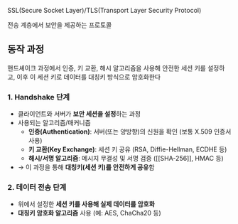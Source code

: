 SSL(Secure Socket Layer)/TLS(Transport Layer Security Protocol)

전송 계층에서 보안을 제공하는 프로토콜
## 동작 과정
핸드셰이크 과정에서 인증, 키 교환, 해시 알고리즘을 사용해 안전한 세션 키를 설정하고, 이후 이 세션 키로 데이터를 대칭키 방식으로 암호화한다
### 1. Handshake 단계
- 클라이언트와 서버가 **보안 세션을 설정**하는 과정
- 사용되는 알고리즘/매커니즘
    - **인증(Authentication)**: 서버(또는 양방향)의 신원을 확인 (보통 X.509 인증서 사용)
    - **키 교환(Key Exchange)**: 세션 키 공유 (RSA, Diffie-Hellman, ECDHE 등)
    - **해시/서명 알고리즘**: 메시지 무결성 및 서명 검증 ([[SHA-256]], HMAC 등)
- → 이 과정을 통해 **대칭키(세션 키)를 안전하게 공유**함
### 2. 데이터 전송 단계
- 위에서 설정한 **세션 키를 사용해 실제 데이터를 암호화**
- **대칭키 암호화 알고리즘** 사용 (예: AES, ChaCha20 등)
